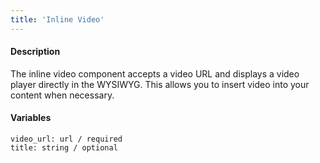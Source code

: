 ```yaml
---
title: 'Inline Video'
---
```

#### Description
The inline video component accepts a video URL and displays a video player directly in the WYSIWYG. This allows you to insert video into your content when necessary.

#### Variables
~~~
video_url: url / required
title: string / optional
~~~

